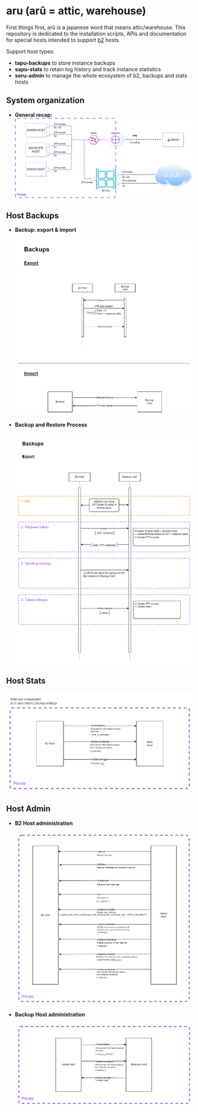 # aru (arû = attic, warehouse)

First things first, arû is a japanese word that means attic/warehouse. 
This repository is dedicated to the installation scripts, APIs and documentation for special hosts intended to support [b2](https://github.com/yesbabylon/b2) hosts.

Support host types:
  - **tapu-backups** to store instance backups
  - **sapu-stats** to retain log history and track instance statistics
  - **seru-admin** to manage the whole ecosystem of b2, backups and stats hosts

## System organization
- **General recap:**
    <div style="text-align:center"><img src="doc/organization.png"  alt="Organization"/></div>

## Host Backups

- **Backup: export & import**
    <div style="text-align:center"><img src="doc/hosts_message_summary_from_b2_to_backup.png"  alt="Backups"/></div>

- **Backup and Restore Process**
    <div style="text-align:center"><img src="doc/backups_process.png"  alt="Backups process"/></div>

## Host Stats
<div style="text-align:center"><img src="doc/hosts_message_summary_from_b2_to_stats.png"  alt="Host messages summary"/></div>

## Host Admin
- **B2 Host administration**
    <div style="text-align:center"><img src="doc/hosts_message_summary_from_b2_to_admin.png"  alt="Host messages summary"/></div>

- **Backup Host administration**
    <div style="text-align:center"><img src="doc/hosts_message_summary_from_admin_to_backups.png"  alt="Admin"/></div>

